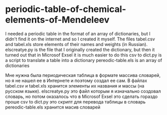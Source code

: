 # periodic-table-of-chemical-elements-of-Mendeleev
I needed a periodic table in the format of an array of dictionaries, but I didn't find it on the internet and so I created it myself.
The files tabel.csv and tabel.xls store elements of their names and weights (in Russian).
elscreatye.py is the file that I originally created the dictionary, but then it turned out that in Microsof Exsel it is much easier to do this
csv to dict.py is a script to translate a table into a dictionary
pereodic-table.els is an array of dictionaries



Мне нужна была периодическая таблица в формате массива словарей, но я не нашел ее в Интернете и поэтому создал ее сам.
В файлах tabel.csv и tabel.xls хранится элементы их названия и массы (на русском языке).
elscreatye.py это файл которым я изначально создовал словарь, но потом оказалось что в Microsof Exsel это сделать гораздо проше
csv to dict.py это скрипт для перевода таблицы в словарь
pereodic-table.els хранится масив словарей
